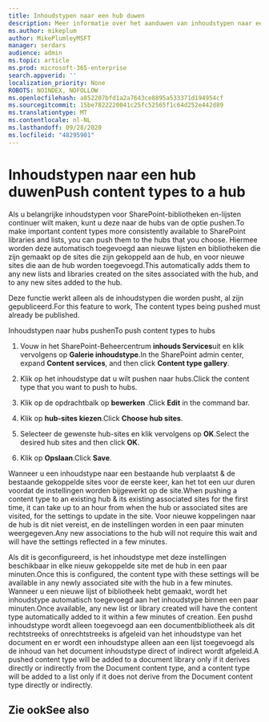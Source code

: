 ```yaml
---
title: Inhoudstypen naar een hub duwen
description: Meer informatie over het aanduwen van inhoudstypen naar een hub
ms.author: mikeplum
author: MikePlumleyMSFT
manager: serdars
audience: admin
ms.topic: article
ms.prod: microsoft-365-enterprise
search.appverid: ''
localization_priority: None
ROBOTS: NOINDEX, NOFOLLOW
ms.openlocfilehash: a852207bfd1a2a7643ce8895a533371d194954cf
ms.sourcegitcommit: 15be7822220041c25fc52565f1c64d252e442d89
ms.translationtype: MT
ms.contentlocale: nl-NL
ms.lasthandoff: 09/28/2020
ms.locfileid: "48295901"
---
```

# <a name="push-content-types-to-a-hub"></a><span data-ttu-id="a92a6-103">Inhoudstypen naar een hub duwen</span><span class="sxs-lookup"><span data-stu-id="a92a6-103">Push content types to a hub</span></span>

<span data-ttu-id="a92a6-104">Als u belangrijke inhoudstypen voor SharePoint-bibliotheken en-lijsten continuer wilt maken, kunt u deze naar de hubs van de optie pushen.</span><span class="sxs-lookup"><span data-stu-id="a92a6-104">To make important content types more consistently available to SharePoint libraries and lists, you can push them to the hubs that you choose.</span></span> <span data-ttu-id="a92a6-105">Hiermee worden deze automatisch toegevoegd aan nieuwe lijsten en bibliotheken die zijn gemaakt op de sites die zijn gekoppeld aan de hub, en voor nieuwe sites die aan de hub worden toegevoegd.</span><span class="sxs-lookup"><span data-stu-id="a92a6-105">This automatically adds them to any new lists and libraries created on the sites associated with the hub, and to any new sites added to the hub.</span></span>

<span data-ttu-id="a92a6-106">Deze functie werkt alleen als de inhoudstypen die worden pusht, al zijn gepubliceerd.</span><span class="sxs-lookup"><span data-stu-id="a92a6-106">For this feature to work, The content types being pushed must already be published.</span></span>

<span data-ttu-id="a92a6-107">Inhoudstypen naar hubs pushen</span><span class="sxs-lookup"><span data-stu-id="a92a6-107">To push content types to hubs</span></span>

1. <span data-ttu-id="a92a6-108">Vouw in het SharePoint-Beheercentrum **inhouds Services**uit en klik vervolgens op **Galerie inhoudstype**.</span><span class="sxs-lookup"><span data-stu-id="a92a6-108">In the SharePoint admin center, expand **Content services**, and then click **Content type gallery**.</span></span>

2. <span data-ttu-id="a92a6-109">Klik op het inhoudstype dat u wilt pushen naar hubs.</span><span class="sxs-lookup"><span data-stu-id="a92a6-109">Click the content type that you want to push to hubs.</span></span>

3. <span data-ttu-id="a92a6-110">Klik op de opdrachtbalk op **bewerken** .</span><span class="sxs-lookup"><span data-stu-id="a92a6-110">Click **Edit** in the command bar.</span></span>
 
4. <span data-ttu-id="a92a6-111">Klik op **hub-sites kiezen**.</span><span class="sxs-lookup"><span data-stu-id="a92a6-111">Click **Choose hub sites**.</span></span>
 
5. <span data-ttu-id="a92a6-112">Selecteer de gewenste hub-sites en klik vervolgens op **OK**.</span><span class="sxs-lookup"><span data-stu-id="a92a6-112">Select the desired hub sites and then click **OK**.</span></span>
 
6. <span data-ttu-id="a92a6-113">Klik op **Opslaan**.</span><span class="sxs-lookup"><span data-stu-id="a92a6-113">Click **Save**.</span></span>

<span data-ttu-id="a92a6-114">Wanneer u een inhoudstype naar een bestaande hub verplaatst & de bestaande gekoppelde sites voor de eerste keer, kan het tot een uur duren voordat de instellingen worden bijgewerkt op de site.</span><span class="sxs-lookup"><span data-stu-id="a92a6-114">When pushing a content type to an existing hub & its existing associated sites for the first time, it can take up to an hour from when the hub or associated sites are visited, for the settings to update in the site.</span></span> <span data-ttu-id="a92a6-115">Voor nieuwe koppelingen naar de hub is dit niet vereist, en de instellingen worden in een paar minuten weergegeven.</span><span class="sxs-lookup"><span data-stu-id="a92a6-115">Any new associations to the hub will not require this wait and will have the settings reflected in a few minutes.</span></span> 

<span data-ttu-id="a92a6-116">Als dit is geconfigureerd, is het inhoudstype met deze instellingen beschikbaar in elke nieuw gekoppelde site met de hub in een paar minuten.</span><span class="sxs-lookup"><span data-stu-id="a92a6-116">Once this is configured, the content type with these settings will be available in any newly associated site with the hub in a few minutes.</span></span> <span data-ttu-id="a92a6-117">Wanneer u een nieuwe lijst of bibliotheek hebt gemaakt, wordt het inhoudstype automatisch toegevoegd aan het inhoudstype binnen een paar minuten.</span><span class="sxs-lookup"><span data-stu-id="a92a6-117">Once available, any new list or library created will have the content type automatically added to it within a few minutes of creation.</span></span> <span data-ttu-id="a92a6-118">Een pushd inhoudstype wordt alleen toegevoegd aan een documentbibliotheek als dit rechtstreeks of onrechtstreeks is afgeleid van het inhoudstype van het document en er wordt een inhoudstype alleen aan een lijst toegevoegd als de inhoud van het document inhoudstype direct of indirect wordt afgeleid.</span><span class="sxs-lookup"><span data-stu-id="a92a6-118">A pushed content type will be added to a document library only if it derives directly or indirectly from the Document content type, and a content type will be added to a list only if it does not derive from the Document content type directly or indirectly.</span></span>

## <a name="see-also"></a><span data-ttu-id="a92a6-119">Zie ook</span><span class="sxs-lookup"><span data-stu-id="a92a6-119">See also</span></span>



  






